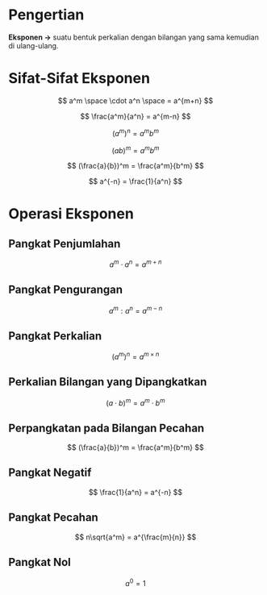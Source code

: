 # Pengertian

**Eksponen →** suatu bentuk perkalian dengan bilangan yang sama kemudian di ulang-ulang.

# Sifat-Sifat Eksponen

$$ a^m \space \cdot a^n \space = a^{m+n} $$

$$ \frac{a^m}{a^n} = a^{m-n} $$

$$ (a^m)^n = a^m b^m $$

$$ (ab)^m = a^m b^m $$

$$ (\frac{a}{b})^m = \frac{a^m}{b^m} $$

$$ a^{-n} = \frac{1}{a^n} $$

# Operasi Eksponen

## Pangkat Penjumlahan

$$ a^m \cdot a^n = a^{m+n} $$

## Pangkat Pengurangan

$$ a^m:a^n=a^{m-n} $$

## Pangkat Perkalian

$$ (a^m)^n=a^{m\times n} $$

## Perkalian Bilangan yang Dipangkatkan

$$ (a \cdot b)^m = a^m \cdot b^m $$

## Perpangkatan pada Bilangan Pecahan

$$ (\frac{a}{b})^m = \frac{a^m}{b^m} $$

## Pangkat Negatif

$$ \frac{1}{a^n} = a^{-n} $$

## Pangkat Pecahan

$$ n\sqrt{a^m} = a^{\frac{m}{n}} $$

## Pangkat Nol

$$ a^0=1 $$